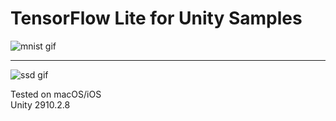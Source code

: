 # TensorFlow Lite for Unity Samples

![mnist gif](https://imgur.com/yi2MtCF.gif)

---

![ssd gif](https://imgur.com/8m2oqwo.gif)

Tested on macOS/iOS  
Unity 2910.2.8

